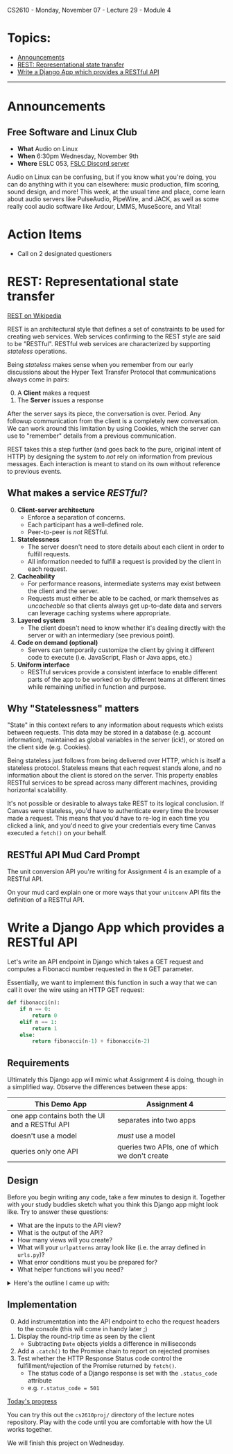 CS2610 - Monday, November 07 - Lecture 29 - Module 4

# Topics:
* [Announcements](#announcements)
* [REST: Representational state transfer](#rest-representational-state-transfer)
* [Write a Django App which provides a RESTful API](#write-a-django-app-which-provides-a-restful-api)


------------------------------------------------------------
# Announcements

## Free Software and Linux Club

*   **What**  Audio on Linux
*   **When**  6:30pm Wednesday, November 9th
*   **Where** ESLC 053, [FSLC Discord server](https://discord.gg/p4jRxrQmqP)

Audio on Linux can be confusing, but if you know what you're doing, you can do anything with it you can elsewhere: music production, film scoring, sound design, and more! 
This week, at the usual time and place, come learn about audio servers like PulseAudio, PipeWire, and JACK, as well as some really cool audio software like Ardour, LMMS, MuseScore, and Vital!


# Action Items

*   Call on 2 designated questioners



# REST: Representational state transfer

[REST on Wikipedia](https://en.wikipedia.org/wiki/Representational_state_transfer)

REST is an architectural style that defines a set of constraints to be used for creating web services.  Web services confirming to the REST style are said to be "RESTful".  RESTful web services are characterized by supporting *stateless* operations.

Being *stateless* makes sense when you remember from our early discussions about the Hyper Text Transfer Protocol that communications always come in pairs:

0.  A **Client** makes a request
1.  The **Server** issues a response

After the server says its piece, the conversation is over.  Period.  Any followup communication from the client is a completely new conversation.  We can work around this limitation by using Cookies, which the server can use to "remember" details from a previous communication.

REST takes this a step further (and goes back to the pure, original intent of HTTP) by designing the system to *not* rely on information from previous messages.  Each interaction is meant to stand on its own without reference to previous events.


## What makes a service *RESTful*?

0.  **Client-server architecture**
    *   Enforce a separation of concerns.
    *   Each participant has a well-defined role.
    *   Peer-to-peer is *not* RESTful.
1.  **Statelessness**
    *   The server doesn't need to store details about each client in order to fulfill requests.
    *   All information needed to fulfill a request is provided by the client in each request.
2.  **Cacheability**
    *   For performance reasons, intermediate systems may exist between the client and the server.
    *   Requests must either be able to be cached, or mark themselves as *uncacheable* so that clients always get up-to-date data and servers can leverage caching systems where appropriate.
3.  **Layered system**
    *   The client doesn't need to know whether it's dealing directly with the server or with an intermediary (see previous point).
4.  **Code on demand (optional)**
    *   Servers can temporarily customize the client by giving it different code to execute (i.e. JavaScript, Flash or Java apps, etc.)
5.  **Uniform interface**
    *   RESTful services provide a consistent interface to enable different parts of the app to be worked on by different teams at different times while remaining unified in function and purpose.


## Why "Statelessness" matters

"State" in this context refers to any information about requests which exists between requests.  This data may be stored in a database (e.g. account information), maintained as global variables in the server (ick!), or stored on the client side (e.g. Cookies).

Being stateless just follows from being delivered over HTTP, which is itself a stateless protocol.  Stateless means that each request stands alone, and no information about the client is stored on the server.  This property enables RESTful services to be spread across many different machines, providing horizontal scalability.

It's not possible or desirable to always take REST to its logical conclusion.  If Canvas were stateless, you'd have to authenticate every time the browser made a request.  This means that you'd have to re-log in each time you clicked a link, and you'd need to give your credentials every time Canvas executed a `fetch()` on your behalf.


## RESTful API Mud Card Prompt

The unit conversion API you're writing for Assignment 4 is an example of a RESTful API.

On your mud card explain one or more ways that your `unitconv` API fits the definition of a RESTful API.



# Write a Django App which provides a RESTful API

Let's write an API endpoint in Django which takes a GET request and computes a Fibonacci number requested in the `N` GET parameter.

Essentially, we want to implement this function in such a way that we can call it over the wire using an HTTP GET request:

```python
def fibonacci(n):
    if n == 0:
        return 0
    elif n == 1:
        return 1
    else:
        return fibonacci(n-1) + fibonacci(n-2)
```

## Requirements

Ultimately this Django app will mimic what Assignment 4 is doing, though in a simplified way.  Observe the differences between these apps:


| This Demo App                                  | Assignment 4
|------------------------------------------------|-------------
| one app contains both the UI and a RESTful API | separates into two apps
| doesn't use a model                            | *must* use a model
| queries only one API                           | queries two APIs, one of which we don't create


## Design

Before you begin writing any code, take a few minutes to design it.  Together with your study buddies sketch what you think this Django app might look like.  Try to answer these questions:

- What are the inputs to the API view?
- What is the output of the API?
- How many views will you create?
- What will your `urlpatterns` array look like (i.e. the array defined in `urls.py`)?
- What error conditions must you be prepared for?
- What helper functions will you need?


<details>
<summary>Here's the outline I came up with:</summary>

* User Interface: Create a view function that renders a simple HTML file from a template
    * Use the supplied `index.html` and `style.css` files as starting points
    * This template will contain JavaScript code that performs a `fetch` on the user's command
    * For your assignment submission you can place your JavaScript code in a static file under `static/gold/script.js`
* Copy the `fibonacci(n)` helper function from above into Django app's `views.py`
* Create a view function that calculates the `Nth` Fibonacci number
    * Get the input value `N` from `request.GET`
        - Loop over GET parameters and print them out to the console
        - If the GET parameter `N` exists and is non-negative, convert it to an integer `n`
        - Call the `fibonacci(n)` helper function to carry out the computation
    * Create a Python dictionary to contain our response
        - Respond to a valid request with the user's requested data
            -   Include the `n` parameter
            -   Include the output value in a property called `fib`
        - Respond to invalid requests with a helpful error message
    * Return a `JsonResponse` object
        - `from django.http import JsonResponse`
        - Converts our response dictionary into JSON
* Hook our views up to URLs in `fib/urls.py`
* Finally, the JavaScript in `index.html` will reach into the JSON and display the result or the error message

</details>



## Implementation

0.  Add instrumentation into the API endpoint to echo the request headers to the console (this will come in handy later ;)
1.  Display the round-trip time as seen by the client
    *   Subtracting `Date` objects yields a difference in milliseconds
2.  Add a `.catch()` to the Promise chain to report on rejected promises
3.  Test whether the HTTP Response Status code control the fulfillment/rejection of the Promise returned by `fetch()`.
    *   The status code of a Django response is set with the `.status_code` attribute
    *   e.g. `r.status_code = 501`



[Today's progress](../../cs2610proj/fib/)

You can try this out the `cs2610proj/` directory of the lecture notes repository.  Play with the code until you are comfortable with how the UI works together.

We will finish this project on Wednesday.



